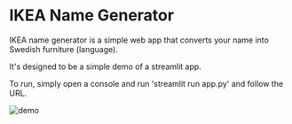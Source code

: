 # IKEA Name Generator

IKEA name generator is a simple web app that converts your name into Swedish furniture (language).

It's designed to be a simple demo of a streamlit app.

To run, simply open a console and run 'streamlit run app.py' and follow the URL.

![demo](ikea_name_generator.png)